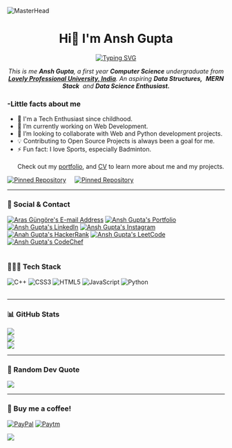 
![MasterHead](https://user-images.githubusercontent.com/74038190/225813708-98b745f2-7d22-48cf-9150-083f1b00d6c9.gif)
<h1 align="center">Hi👋 I'm Ansh Gupta</h1>
<p align="center">
<a href="https://git.io/typing-svg"><img src="https://readme-typing-svg.herokuapp.com?font=Fira+Code&pause=1000&center=true&vCenter=true&random=false&width=600&lines=Computer+Science+Undergraduate;Technology+Aficionado;Aspiring+Data+Structures+and+MERN+Stack" alt="Typing SVG" /></a>

</p>
<p align="center">
<em>
    This is me <b>Ansh Gupta</b>, a first year <b>Computer Science</b> undergraduate from <a href="https://www.lpu.in/"> <b>Lovely Professional University, India</b></a>.
    An aspiring <b>Data Structures,</b>&nbsp; <b>MERN Stack</b>&nbsp; and <b> Data Science Enthusiast.</b> </em>
  <br>
</p>
<h3>-Little facts about me</h3>

- 🧞 I'm a Tech Enthusiast since childhood.
- 🔭 I’m currently working on Web Development.
- 👯 I’m looking to collaborate with Web and Python development projects.
- 💡 Contributing to Open Source Projects is always been a goal for me.
- ⚡ Fun fact: I love Sports, especially Badminton.
    <br><br>
Check out my [portfolio](https://techbire.github.io/portfolio), and [CV](https://drive.google.com/file/d/16pLPF77arjCOxc8ab0LYKDV2L10G5kv7/view) to learn more about me and my projects.

[![Pinned Repository](https://github-readme-stats.vercel.app/api/pin/?username=techbire&repo=ansh-cv&theme=dark)](https://github.com/techbire/ansh-CV)
&nbsp; &nbsp;
[![Pinned Repository](https://github-readme-stats.vercel.app/api/pin/?username=techbire&repo=portfolio&theme=dark)](https://techbire.github.io/portfolio/)
<br>

---
### 📧 Social & Contact
<div>
<a href="mailto:anshtechnical@gmail.com" target="_blank" rel="noreferrer"> <img alt="Aras Güngöre's E-mail Address" src="https://img.shields.io/badge/E&#8209;mail-D14836?style=for-the-badge&logo=gmail&logoColor=white"/></a>
<a href="https://techbire.github.io/portfolio/" target="_blank" rel="noreferrer"> <img alt="Ansh Gupta's Portfolio" src="https://img.shields.io/badge/Portfolio-08203A?style=for-the-badge&logo=About.me&logoColor=white"/></a>
<a href="https://www.linkedin.com/in/techbire" target="_blank" rel="noreferrer"> <img alt="Ansh Gupta's LinkedIn" src="https://img.shields.io/badge/LinkedIn-0077B5?style=for-the-badge&logo=linkedin&logoColor=white"/></a>
<a href="https://www.instagram.com/techbire" target="_blank" rel="noreferrer"> <img alt="Ansh Gupta's Instagram" src="https://img.shields.io/badge/Instagram-E4405F?style=for-the-badge&logo=instagram&logoColor=white"/></a>
<a href="https://www.hackerrank.com/techbire" target="_blank" rel="noreferrer"> <img alt="Anah Gupta's HackerRank" src="https://img.shields.io/badge/HackerRank-2EC866?style=for-the-badge&logo=HackerRank&logoColor=white"/></a>
<a href="https://leetcode.com/techbire" target="_blank" rel="noreferrer"> <img alt="Ansh Gupta's LeetCode" src="https://img.shields.io/badge/LeetCode-FFA116?style=for-the-badge&logo=LeetCode&logoColor=black"/></a>
<a href="https://codechef.com/techbire" target="_blank" rel="noreferrer"> <img alt="Ansh Gupta's CodeChef" src="https://img.shields.io/badge/-CodeChef-5B4638?style=for-the-badge&logo=CodeChef&logoColor=white"/></a>
</div>
<br>

### 🧑🏻‍💻 Tech Stack
![C++](https://img.shields.io/badge/c++-%2300599C.svg?style=for-the-badge&logo=c%2B%2B&logoColor=white) ![CSS3](https://img.shields.io/badge/css3-%231572B6.svg?style=for-the-badge&logo=css3&logoColor=white) ![HTML5](https://img.shields.io/badge/html5-%23E34F26.svg?style=for-the-badge&logo=html5&logoColor=white) ![JavaScript](https://img.shields.io/badge/javascript-%23323330.svg?style=for-the-badge&logo=javascript&logoColor=%23F7DF1E) ![Python](https://img.shields.io/badge/python-3670A0?style=for-the-badge&logo=python&logoColor=ffdd54)
<br>
<br>

---
### 📊 GitHub Stats
![](https://github-readme-stats.vercel.app/api?username=techbire&theme=dark&hide_border=false&include_all_commits=false&count_private=false)<br/>
![](https://github-readme-streak-stats.herokuapp.com/?user=techbire&theme=dark&hide_border=false)<br/>
![](https://github-readme-stats.vercel.app/api/top-langs/?username=techbire&theme=dark&hide_border=false&include_all_commits=false&count_private=false&layout=compact)

---

### 💭 Random Dev Quote  
  ![](https://quotes-github-readme.vercel.app/api?type=horizontal&theme=radical)
  <br>
  
---



### 🧋 Buy me a coffee!
   [![PayPal](https://img.shields.io/badge/PayPal-00457C?style=for-the-badge&logo=paypal&logoColor=white)](https://paypal.me/anshg470)
   [![Paytm](https://img.shields.io/badge/Paytm-002970?style=for-the-badge&logo=paytm&logoColor=00BAF2)](https://ibb.co/1sHtRQB)
   
   [![](https://visitcount.itsvg.in/api?id=techbire&label=Profile%20Views&color=6&icon=1&pretty=true)](https://visitcount.itsvg.in)
